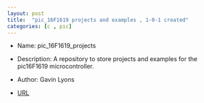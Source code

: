 ```yaml
---
layout: post
title:  "pic_16F1619 projects and examples , 1-0-1 created"
categories: [c , pic]
---
```



* Name: pic_16F1619_projects
* Description: A repository to store projects and examples
for the pic16F1619 microcontroller.
* Author: Gavin Lyons


* [URL](https://github.com/gavinlyonsrepo/pic_16F1619_projects) 


